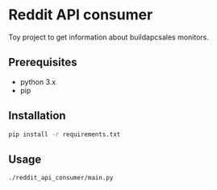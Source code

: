 # Reddit API consumer
Toy project to get information about buildapcsales monitors.

## Prerequisites
* python 3.x
* pip

## Installation
```bash
pip install -r requirements.txt
```

## Usage
```bash
./reddit_api_consumer/main.py
```

